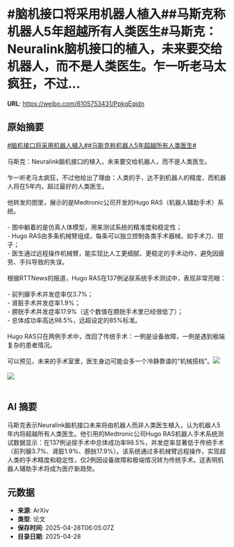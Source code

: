# #脑机接口将采用机器人植入##马斯克称机器人5年超越所有人类医生#马斯克：Neuralink脑机接口的植入，未来要交给机器人，而不是人类医生。乍一听老马太疯狂，不过...

**URL**: https://weibo.com/6105753431/PpkgEqidn

## 原始摘要

<a href="https://m.weibo.cn/search?containerid=231522type%3D1%26t%3D10%26q%3D%23%E8%84%91%E6%9C%BA%E6%8E%A5%E5%8F%A3%E5%B0%86%E9%87%87%E7%94%A8%E6%9C%BA%E5%99%A8%E4%BA%BA%E6%A4%8D%E5%85%A5%23&amp;extparam=%23%E8%84%91%E6%9C%BA%E6%8E%A5%E5%8F%A3%E5%B0%86%E9%87%87%E7%94%A8%E6%9C%BA%E5%99%A8%E4%BA%BA%E6%A4%8D%E5%85%A5%23" data-hide=""><span class="surl-text">#脑机接口将采用机器人植入#</span></a><a href="https://m.weibo.cn/search?containerid=231522type%3D1%26t%3D10%26q%3D%23%E9%A9%AC%E6%96%AF%E5%85%8B%E7%A7%B0%E6%9C%BA%E5%99%A8%E4%BA%BA5%E5%B9%B4%E8%B6%85%E8%B6%8A%E6%89%80%E6%9C%89%E4%BA%BA%E7%B1%BB%E5%8C%BB%E7%94%9F%23&amp;extparam=%23%E9%A9%AC%E6%96%AF%E5%85%8B%E7%A7%B0%E6%9C%BA%E5%99%A8%E4%BA%BA5%E5%B9%B4%E8%B6%85%E8%B6%8A%E6%89%80%E6%9C%89%E4%BA%BA%E7%B1%BB%E5%8C%BB%E7%94%9F%23" data-hide=""><span class="surl-text">#马斯克称机器人5年超越所有人类医生#</span></a><br><br>马斯克：Neuralink脑机接口的植入，未来要交给机器人，而不是人类医生。<br><br>乍一听老马太疯狂，不过他给出了理由：人类的手，达不到机器人的精度，而机器人将在5年内，超过最好的人类医生。<br><br>他转发的图里，展示的是Medtronic公司开发的Hugo RAS（机器人辅助手术）系统。<br><br>- 图中躺着的是仿真人体模型，用来测试系统的精准度和稳定性；<br>- Hugo RAS由多条机械臂组成，每条可以独立控制各类手术器械，如手术刀、钳子；<br>- 医生通过远程操作机械臂，能实现比人工更细腻、更稳定的手术动作，避免因疲劳、手抖导致的失误。<br><br>根据RTTNews的报道，Hugo RAS在137例泌尿系统手术测试中，表现非常亮眼：<br><br>- 前列腺手术并发症率仅3.7%；<br>- 肾脏手术并发症率1.9%；<br>- 膀胱手术并发症率17.9%（这个数值在膀胱手术里已经很低了）；<br>- 总体成功率高达98.5%，远超设定的85%标准。<br><br>Hugo RAS只在两例手术中，改回了传统手术：一例是设备故障，一例是遇到极端复杂的患者情况。<br><br>可以预见，未来的手术室里，医生身边可能会多一个冷静靠谱的“机械搭档”。<img style="" src="https://tvax3.sinaimg.cn/large/006Fd7o3gy1i0wceevtgyj313o1qdhdt.jpg" referrerpolicy="no-referrer"><br><br><img style="" src="https://tvax4.sinaimg.cn/large/006Fd7o3gy1i0wcefm2g4j30xc0qrqjv.jpg" referrerpolicy="no-referrer"><br><br>

## AI 摘要

马斯克表示Neuralink脑机接口未来将由机器人而非人类医生植入，认为机器人5年内将超越所有人类医生。他引用的Medtronic公司Hugo RAS机器人手术系统测试数据显示：在137例泌尿手术中总体成功率98.5%，并发症率显著低于传统手术（前列腺3.7%、肾脏1.9%、膀胱17.9%）。该系统通过多机械臂远程操作，实现超人类的手术精度和稳定性，仅2例因设备故障和极端情况转为传统手术。这表明机器人辅助手术将成为医疗新趋势。

## 元数据

- **来源**: ArXiv
- **类型**: 论文
- **保存时间**: 2025-04-28T06:05:07Z
- **目录日期**: 2025-04-28
